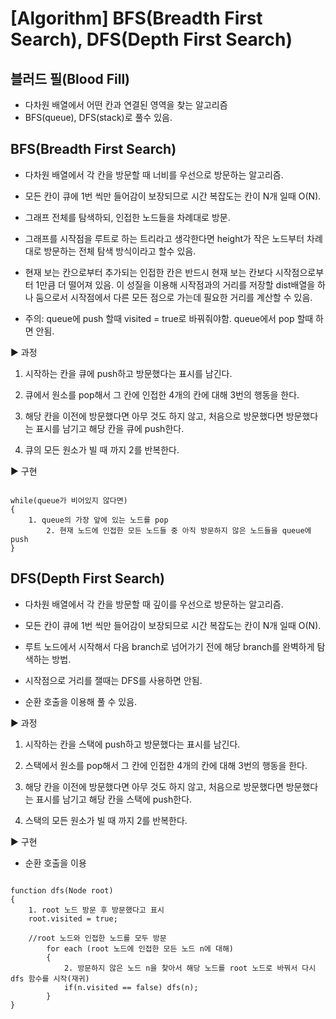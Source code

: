 # [Algorithm] BFS(Breadth First Search), DFS(Depth First Search)

## 블러드 필(Blood Fill)

-   다차원 배열에서 어떤 칸과 연결된 영역을 찾는 알고리즘
-   BFS(queue), DFS(stack)로 풀수 있음.

## BFS(Breadth First Search)

-   다차원 배열에서 각 칸을 방문할 때 너비를 우선으로 방문하는 알고리즘.

-   모든 칸이 큐에 1번 씩만 들어감이 보장되므로 시간 복잡도는 칸이 N개 일때 O(N).

-   그래프 전체를 탐색하되, 인접한 노드들을 차례대로 방문.

-   그래프를 시작점을 루트로 하는 트리라고 생각한다면 height가 작은 노드부터 차례대로 방문하는 전체 탐색 방식이라고 할수 있음.

-   현재 보는 칸으로부터 추가되는 인접한 칸은 반드시 현재 보는 칸보다 시작점으로부터 1만큼 더 떨어져 있음. 이 성질을 이용해 시작점과의 거리를 저장할 dist배열을 하나 둠으로서 시작점에서 다른 모든 점으로 가는데 필요한 거리를 계산할 수 있음.

-   주의: queue에 push 할때 visited = true로 바꿔줘야함. queue에서 pop 할때 하면 안됨.

▶ 과정

1. 시작하는 칸을 큐에 push하고 방문했다는 표시를 남긴다.

2. 큐에서 원소를 pop해서 그 칸에 인접한 4개의 칸에 대해 3번의 행동을 한다.

3. 해당 칸을 이전에 방문했다면 아무 것도 하지 않고, 처음으로 방문했다면 방문했다는 표시를 남기고 해당 칸을 큐에 push한다.

4. 큐의 모든 원소가 빌 때 까지 2를 반복한다.

▶ 구현

<pre><code>
while(queue가 비어있지 않다면)
{
	1. queue의 가장 앞에 있는 노드를 pop
    	2. 현재 노드에 인접한 모든 노드들 중 아직 방문하지 않은 노드들을 queue에 push
}
</code></pre>

## DFS(Depth First Search)

-   다차원 배열에서 각 칸을 방문할 때 깊이를 우선으로 방문하는 알고리즘.

-   모든 칸이 큐에 1번 씩만 들어감이 보장되므로 시간 복잡도는 칸이 N개 일때 O(N).

-   루트 노드에서 시작해서 다음 branch로 넘어가기 전에 해당 branch를 완벽하게 탐색하는 방법.

-   시작점으로 거리를 잴때는 DFS를 사용하면 안됨.

-   순환 호출을 이용해 풀 수 있음.

▶ 과정

1. 시작하는 칸을 스택에 push하고 방문했다는 표시를 남긴다.

2. 스택에서 원소를 pop해서 그 칸에 인접한 4개의 칸에 대해 3번의 행동을 한다.

3. 해당 칸을 이전에 방문했다면 아무 것도 하지 않고, 처음으로 방문했다면 방문했다는 표시를 남기고 해당 칸을 스택에 push한다.

4. 스택의 모든 원소가 빌 때 까지 2를 반복한다.

▶ 구현

-   순환 호출을 이용

<pre><code>
function dfs(Node root)
{
	1. root 노드 방문 후 방문했다고 표시
 	root.visited = true;
    
 	//root 노드와 인접한 노드를 모두 방문
    	for each (root 노드에 인접한 모든 노드 n에 대해)
    	{
    		2. 방문하지 않은 노드 n을 찾아서 해당 노드를 root 노드로 바꿔서 다시 dfs 함수를 시작(재귀)
        	if(n.visited == false) dfs(n);
    	}
}
</pre></code>
